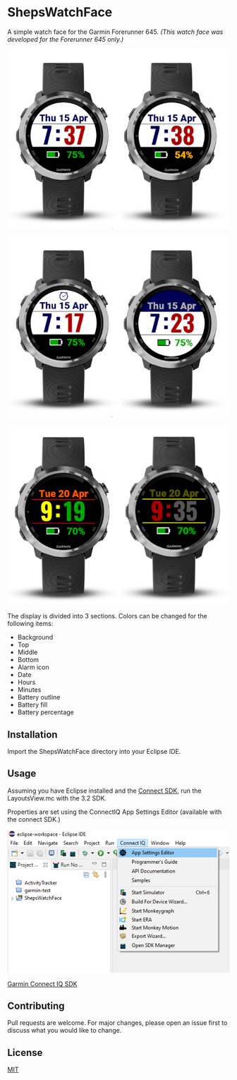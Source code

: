 # ShepsWatchFace
A simple watch face for the Garmin Forerunner 645. *(This watch face was developed for the Forerunner 645 only.)*

![Image of 2 watch faces](/Images/readme-shepwatchface-1.jpg)

![Image of 2 watch faces](/Images/readme-shepwatchface-2.jpg)

![Image of 2 watch faces](/Images/readme-shepwatchface-4.jpg)


The display is divided into 3 sections.  Colors can be changed for the following items:  

* Background
* Top
* Middle
* Bottom
* Alarm icon
* Date
* Hours
* Minutes
* Battery outline
* Battery fill
* Battery percentage


## Installation

Import the ShepsWatchFace directory into your Eclipse IDE.


## Usage

Assuming you have Eclipse installed and the [Connect SDK](https://developer.garmin.com/connect-iq/overview/), run the LayoutsView.mc with the 3.2 SDK.
 
Properties are set using the ConnectIQ App Settings Editor (available with the connect SDK.)

![Image of 2 watch faces](/Images/readme-shepwatchface-3.jpg)


[Garmin Connect IQ SDK](https://developer.garmin.com/connect-iq/overview/)

## Contributing
Pull requests are welcome. For major changes, please open an issue first to discuss what you would like to change.


## License
[MIT](https://choosealicense.com/licenses/mit/)



